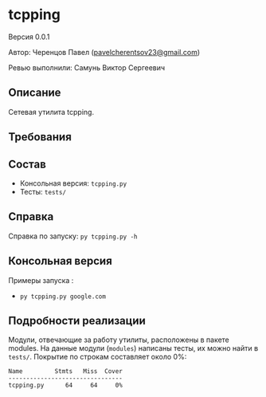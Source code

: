 ﻿# tcpping

Версия 0.0.1

Автор: Черенцов Павел (pavelcherentsov23@gmail.com)

Ревью выполнили: Самунь Виктор Сергеевич


## Описание
Сетевая утилита tcpping.

## Требования


## Состав
* Консольная версия: `tcpping.py`
* Тесты: `tests/` 


## Справка
Справка по запуску: `py tcpping.py -h`

## Консольная версия
Примеры запуска : 
* `py tcpping.py google.com`


## Подробности реализации
Модули, отвечающие за работу утилиты, расположены в пакете modules.
На данные модули (`modules`) написаны тесты, их можно найти в `tests/`.
Покрытие по строкам составляет около 0%:

    Name         Stmts   Miss  Cover
    --------------------------------
    tcpping.py      64     64     0%



